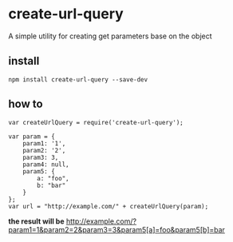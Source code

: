 # create-url-query
A simple utility for creating get parameters base on the object

## install

~~~
npm install create-url-query --save-dev
~~~

## how to

~~~~
var createUrlQuery = require('create-url-query');

var param = {
    param1: '1',
    param2: '2',
    param3: 3,
    param4: null,
    param5: {
        a: "foo",
        b: "bar"
    }
};
var url = "http://example.com/" + createUrlQuery(param);
~~~~

**the result will be**
http://example.com/?param1=1&param2=2&param3=3&param5[a]=foo&param5[b]=bar
